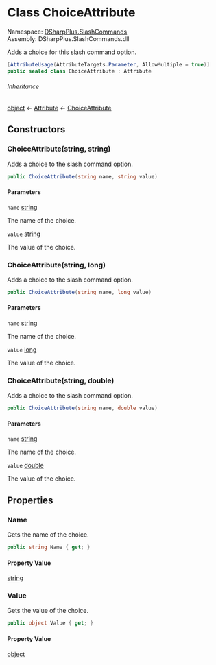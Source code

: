 # Class ChoiceAttribute

Namespace: [DSharpPlus.SlashCommands](DSharpPlus.SlashCommands.md)  
Assembly: DSharpPlus.SlashCommands.dll

Adds a choice for this slash command option.

```csharp
[AttributeUsage(AttributeTargets.Parameter, AllowMultiple = true)]
public sealed class ChoiceAttribute : Attribute
```

###### Inheritance

[object](https://learn.microsoft.com/dotnet/api/system.object) ← 
[Attribute](https://learn.microsoft.com/dotnet/api/system.attribute) ← 
[ChoiceAttribute](DSharpPlus.SlashCommands.ChoiceAttribute.md)

## Constructors

### <a id="DSharpPlus_SlashCommands_ChoiceAttribute__ctor_System_String_System_String_"></a>ChoiceAttribute\(string, string\)

Adds a choice to the slash command option.

```csharp
public ChoiceAttribute(string name, string value)
```

#### Parameters

`name` [string](https://learn.microsoft.com/dotnet/api/system.string)

The name of the choice.

`value` [string](https://learn.microsoft.com/dotnet/api/system.string)

The value of the choice.

### <a id="DSharpPlus_SlashCommands_ChoiceAttribute__ctor_System_String_System_Int64_"></a>ChoiceAttribute\(string, long\)

Adds a choice to the slash command option.

```csharp
public ChoiceAttribute(string name, long value)
```

#### Parameters

`name` [string](https://learn.microsoft.com/dotnet/api/system.string)

The name of the choice.

`value` [long](https://learn.microsoft.com/dotnet/api/system.int64)

The value of the choice.

### <a id="DSharpPlus_SlashCommands_ChoiceAttribute__ctor_System_String_System_Double_"></a>ChoiceAttribute\(string, double\)

Adds a choice to the slash command option.

```csharp
public ChoiceAttribute(string name, double value)
```

#### Parameters

`name` [string](https://learn.microsoft.com/dotnet/api/system.string)

The name of the choice.

`value` [double](https://learn.microsoft.com/dotnet/api/system.double)

The value of the choice.

## Properties

### <a id="DSharpPlus_SlashCommands_ChoiceAttribute_Name"></a>Name

Gets the name of the choice.

```csharp
public string Name { get; }
```

#### Property Value

[string](https://learn.microsoft.com/dotnet/api/system.string)

### <a id="DSharpPlus_SlashCommands_ChoiceAttribute_Value"></a>Value

Gets the value of the choice.

```csharp
public object Value { get; }
```

#### Property Value

[object](https://learn.microsoft.com/dotnet/api/system.object)

